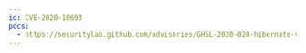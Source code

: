 ```yaml
---
id: CVE-2020-10693
pocs:
  - https://securitylab.github.com/advisories/GHSL-2020-020-hibernate-validator
---
```

